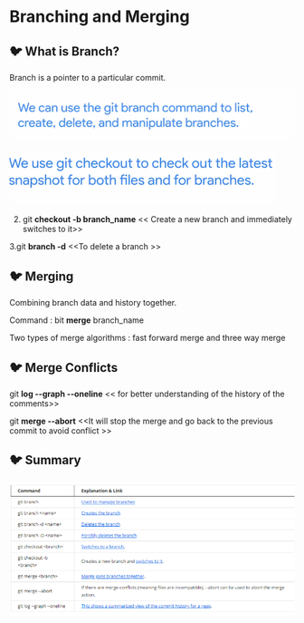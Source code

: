 # Branching and Merging

## 🐦 What is Branch?

Branch is a pointer to a particular commit.

![](.gitbook/assets/image%20%282%29.png)

![](.gitbook/assets/image%20%284%29.png)

2. git **checkout -b branch\_name** &lt;&lt; Create a new branch and immediately switches to it&gt;&gt;

3.git **branch -d** &lt;&lt;To delete  a branch &gt;&gt;

## 🐦 Merging

Combining branch data and history together.

Command : bit **merge** branch\_name 

Two types of merge algorithms : fast forward merge and three way merge

## 🐦 Merge Conflicts

git **log --graph --oneline** &lt;&lt; for better understanding of the history of the comments&gt;&gt;

git **merge --abort** &lt;&lt;It will stop the merge and go back to the previous commit to avoid conflict &gt;&gt;

## 🐦 Summary

![](.gitbook/assets/image.png)





